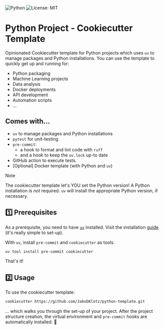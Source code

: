 ![Python](https://img.shields.io/badge/Python-3.11%2B-blue)
![License: MIT](https://img.shields.io/badge/License-MIT-blue)

# Python Project - Cookiecutter Template

Opinionated Cookiecutter template for Python projects which uses `uv` to manage
packages and Python installations. You can use the template to quickly get up
and running for:

- Python packaging
- Machine Learning projects
- Data analysis
- Docker deployments
- API development
- Automation scripts
- ...

## Comes with...

- `uv` to manage packages and Python installations
- `pytest` for unit-testing
- `pre-commit`:
    - a hook to format and lint code with `ruff`
    - and a hook to keep the `uv.lock` up-to date
- GitHub action to execute tests.
- [Optional] Docker template (with Python and `uv`)

> [!NOTE]
> The cookiecutter template let's YOU set the Python version! A Python installation is *not* required. `uv` will install the appropriate Python version, if necessary.

## 1️⃣ Prerequisites

As a prerequisite, you need to have [`uv`](https://docs.astral.sh/uv/)
installed. Visit the installation [guide](https://docs.astral.sh/uv/getting-started/installation/)
(it's really simple to set-up).

With `uv`, install `pre-commit` and `cookiecutter` as tools.

```bash
uv tool install pre-commit cookiecutter
```

That's it!

## 2️⃣ Usage

To use the cookiecutter template:

```bash
cookiecutter https://github.com/JakobKlotz/python-template.git
```

... which walks you through the set-up of your project. After the project 
structure creation, the virtual environment and `pre-commit` hooks are 
automatically installed. 🚀
